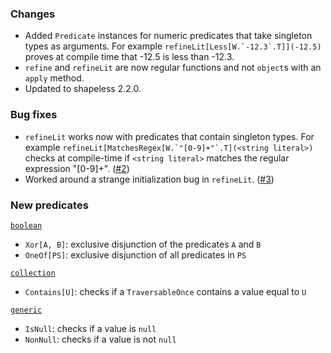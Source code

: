 ### Changes

* Added `Predicate` instances for numeric predicates that take singleton
  types as arguments. For example ``refineLit[Less[W.`-12.3`.T]](-12.5)``
  proves at compile time that -12.5 is less than -12.3.
* `refine` and `refineLit` are now regular functions and not `object`s
  with an `apply` method.
* Updated to shapeless 2.2.0.

### Bug fixes

* `refineLit` works now with predicates that contain singleton types.
  For example ``refineLit[MatchesRegex[W.`"[0-9]+"`.T](<string literal>)``
  checks at compile-time if `<string literal>` matches the regular
  expression "[0-9]+". ([#2])
* Worked around a strange initialization bug in `refineLit`. ([#3])

### New predicates

[`boolean`](https://github.com/fthomas/refined/blob/v0.0.3/src/main/scala/eu/timepit/refined/boolean.scala)

* `Xor[A, B]`: exclusive disjunction of the predicates `A` and `B`
* `OneOf[PS]`: exclusive disjunction of all predicates in `PS`

[`collection`](https://github.com/fthomas/refined/blob/v0.0.3/src/main/scala/eu/timepit/refined/collection.scala)

* `Contains[U]`: checks if a `TraversableOnce` contains a value equal to `U`

[`generic`](https://github.com/fthomas/refined/blob/v0.0.3/src/main/scala/eu/timepit/refined/generic.scala)

* `IsNull`:  checks if a value is `null`
* `NonNull`: checks if a value is not `null`


[#2]: https://github.com/fthomas/refined/issues/2
[#3]: https://github.com/fthomas/refined/issues/3
